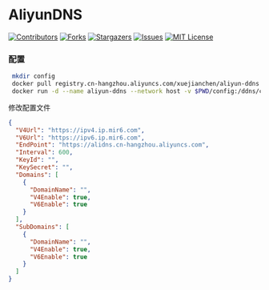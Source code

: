 

# AliyunDNS

<!-- PROJECT SHIELDS -->

[![Contributors][contributors-shield]][contributors-url]
[![Forks][forks-shield]][forks-url]
[![Stargazers][stars-shield]][stars-url]
[![Issues][issues-shield]][issues-url]
[![MIT License][license-shield]][license-url]

### 配置

```sh
 mkdir config
 docker pull registry.cn-hangzhou.aliyuncs.com/xuejianchen/aliyun-ddns:v0.0.0.3
 docker run -d --name aliyun-ddns --network host -v $PWD/config:/ddns/config registry.cn-hangzhou.aliyuncs.com/xuejianchen/aliyun-ddns:v0.0.0.3
```

修改配置文件

```json
{
  "V4Url": "https://ipv4.ip.mir6.com",
  "V6Url": "https://ipv6.ip.mir6.com",
  "EndPoint": "https://alidns.cn-hangzhou.aliyuncs.com",
  "Interval": 600,
  "KeyId": "",
  "KeySecret": "",
  "Domains": [
    {
      "DomainName": "",
      "V4Enable": true,
      "V6Enable": true
    }
  ],
  "SubDomains": [
    {
      "DomainName": "",
      "V4Enable": true,
      "V6Enable": true
    }
  ]
}
```

<!-- links -->

[your-project-path]:fallingrust/aliyun-ddns

[contributors-shield]: https://img.shields.io/github/contributors/fallingrust/aliyun-ddns.svg?style=flat-square

[contributors-url]: https://github.com/fallingrust/aliyun-ddns/graphs/contributors

[forks-shield]: https://img.shields.io/github/forks/fallingrust/aliyun-ddns.svg?style=flat-square

[forks-url]: https://github.com/fallingrust/aliyun-ddns/network/members

[stars-shield]: https://img.shields.io/github/stars/fallingrust/aliyun-ddns.svg?style=flat-square

[stars-url]: https://github.com/fallingrust/aliyun-ddns/stargazers

[issues-shield]: https://img.shields.io/github/issues/fallingrust/aliyun-ddns.svg?style=flat-square

[issues-url]: https://img.shields.io/github/issues/fallingrust/aliyun-ddns.svg

[license-shield]: https://img.shields.io/github/license/fallingrust/aliyun-ddns.svg?style=flat-square

[license-url]: https://github.com/fallingrust/aliyun-ddns/blob/master/LICENSE.txt
